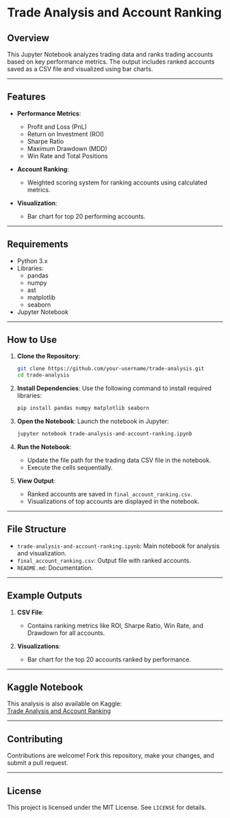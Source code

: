# Trade Analysis and Account Ranking

## Overview
This Jupyter Notebook analyzes trading data and ranks trading accounts based on key performance metrics. The output includes ranked accounts saved as a CSV file and visualized using bar charts.

---

## Features
- **Performance Metrics**:
  - Profit and Loss (PnL)
  - Return on Investment (ROI)
  - Sharpe Ratio
  - Maximum Drawdown (MDD)
  - Win Rate and Total Positions
  
- **Account Ranking**:
  - Weighted scoring system for ranking accounts using calculated metrics.
  
- **Visualization**:
  - Bar chart for top 20 performing accounts.

---

## Requirements
- Python 3.x
- Libraries:
  - pandas
  - numpy
  - ast
  - matplotlib
  - seaborn
- Jupyter Notebook

---

## How to Use
1. **Clone the Repository**:
   ```bash
   git clone https://github.com/your-username/trade-analysis.git
   cd trade-analysis
   ```

2. **Install Dependencies**:
   Use the following command to install required libraries:
   ```bash
   pip install pandas numpy matplotlib seaborn
   ```

3. **Open the Notebook**:
   Launch the notebook in Jupyter:
   ```bash
   jupyter notebook trade-analysis-and-account-ranking.ipynb
   ```

4. **Run the Notebook**:
   - Update the file path for the trading data CSV file in the notebook.
   - Execute the cells sequentially.

5. **View Output**:
   - Ranked accounts are saved in `final_account_ranking.csv`.
   - Visualizations of top accounts are displayed in the notebook.

---

## File Structure
- `trade-analysis-and-account-ranking.ipynb`: Main notebook for analysis and visualization.
- `final_account_ranking.csv`: Output file with ranked accounts.
- `README.md`: Documentation.

---

## Example Outputs
1. **CSV File**:
   - Contains ranking metrics like ROI, Sharpe Ratio, Win Rate, and Drawdown for all accounts.
   
2. **Visualizations**:
   - Bar chart for the top 20 accounts ranked by performance.

---

## Kaggle Notebook
This analysis is also available on Kaggle:  
[Trade Analysis and Account Ranking](https://www.kaggle.com/code/drakshithkodithyala/trade-analysis-and-account-ranking)

---

## Contributing
Contributions are welcome! Fork this repository, make your changes, and submit a pull request.

---

## License
This project is licensed under the MIT License. See `LICENSE` for details.
